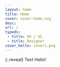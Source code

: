 ```yaml
---
layout: home
title: Home
cover: cover-home.svg
desc:
url: /
typeds:
 - title: UX / UI
 - title: Designer
cover_hello: cover1.png
---
```


{:.reveal}
Text Hello!